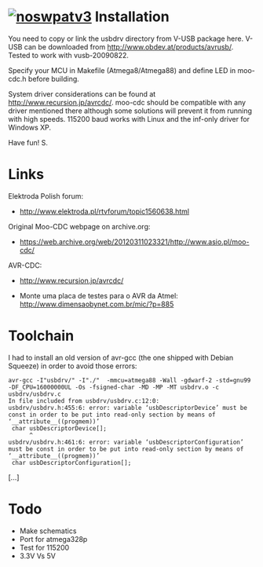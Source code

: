 [![noswpatv3](http://zoobab.wdfiles.com/local--files/start/noupcv3.jpg)](https://ffii.org/donate-now-to-save-europe-from-software-patents-says-ffii/)
Installation
============

You need to copy or link the usbdrv directory from V-USB package here.
V-USB can be downloaded from http://www.obdev.at/products/avrusb/.
Tested to work with vusb-20090822.

Specify your MCU in Makefile (Atmega8/Atmega88) and define LED in moo-cdc.h
before building.

System driver considerations can be found at http://www.recursion.jp/avrcdc/.
moo-cdc should be compatible with any driver mentioned there although some
solutions will prevent it from running with high speeds. 115200 baud works
with Linux and the inf-only driver for Windows XP.

Have fun!
S.

Links
=====

Elektroda Polish forum:
* http://www.elektroda.pl/rtvforum/topic1560638.html

Original Moo-CDC webpage on archive.org:
* https://web.archive.org/web/20120311023321/http://www.asio.pl/moo-cdc/

AVR-CDC:
* http://www.recursion.jp/avrcdc/

* Monte uma placa de testes para o AVR da Atmel:
http://www.dimensaobynet.com.br/mic/?p=885

Toolchain
=========

I had to install an old version of avr-gcc (the one shipped with Debian
Squeeze) in order to avoid those errors:

    avr-gcc -I"usbdrv/" -I"./"  -mmcu=atmega88 -Wall -gdwarf-2 -std=gnu99     -DF_CPU=16000000UL -Os -fsigned-char -MD -MP -MT usbdrv.o -c  usbdrv/usbdrv.c
    In file included from usbdrv/usbdrv.c:12:0:
    usbdrv/usbdrv.h:455:6: error: variable ‘usbDescriptorDevice’ must be const in order to be put into read-only section by means of ‘__attribute__((progmem))’
     char usbDescriptorDevice[];
          ^
    usbdrv/usbdrv.h:461:6: error: variable ‘usbDescriptorConfiguration’ must be const in order to be put into read-only section by means of ‘__attribute__((progmem))’
     char usbDescriptorConfiguration[];
    
   [...]

Todo
====

* Make schematics
* Port for atmega328p
* Test for 115200
* 3.3V Vs 5V
